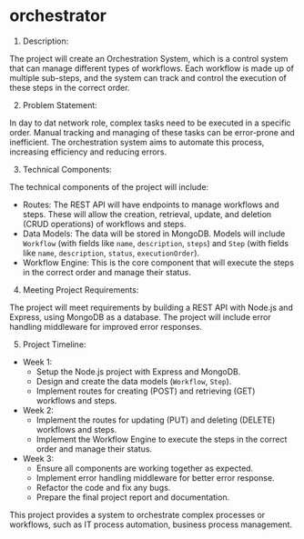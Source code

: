 # orchestrator


1. Description:

The project will create an Orchestration System, which is a control system that can manage different types of workflows. Each workflow is made up of multiple sub-steps, and the system can track and control the execution of these steps in the correct order.

2. Problem Statement:

In day to dat network role, complex tasks need to be executed in a specific order. Manual tracking and managing of these tasks can be error-prone and inefficient. The orchestration system aims to automate this process, increasing efficiency and reducing errors.

3. Technical Components:

The technical components of the project will include:

   - Routes: The REST API will have endpoints to manage workflows and steps. These will allow the creation, retrieval, update, and deletion (CRUD operations) of workflows and steps.
   - Data Models: The data will be stored in MongoDB. Models will include `Workflow` (with fields like `name`, `description`, `steps`) and `Step` (with fields like `name`, `description`, `status`, `executionOrder`).
   - Workflow Engine: This is the core component that will execute the steps in the correct order and manage their status.

4. Meeting Project Requirements:

The project will meet requirements by building a REST API with Node.js and Express, using MongoDB as a database. The project will include error handling middleware for improved error responses.

5. Project Timeline:

- Week 1:
   - Setup the Node.js project with Express and MongoDB.
   - Design and create the data models (`Workflow`, `Step`).
   - Implement routes for creating (POST) and retrieving (GET) workflows and steps.
- Week 2:
   - Implement the routes for updating (PUT) and deleting (DELETE) workflows and steps.
   - Implement the Workflow Engine to execute the steps in the correct order and manage their status.
- Week 3:
   - Ensure all components are working together as expected.
   - Implement error handling middleware for better error response.
   - Refactor the code and fix any bugs.
   - Prepare the final project report and documentation.
   
This project provides a system to orchestrate complex processes or workflows, such as IT process automation, business process management.
